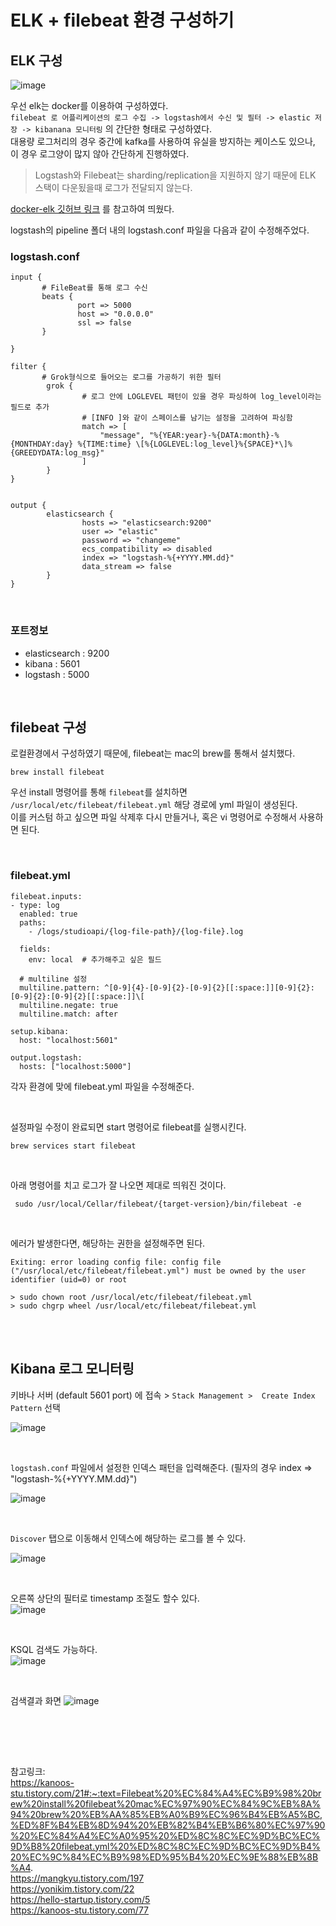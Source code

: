 # ELK + filebeat 환경 구성하기

## ELK 구성

![image](https://github.com/yurim022/Today-I-Learn/assets/45115557/d978c25f-030f-44af-be88-3334fea431d0)


우선 elk는 docker를 이용하여 구성하였다.    
`filebeat 로 어플리케이션의 로그 수집 -> logstash에서 수신 및 필터 -> elastic 저장 -> kibanana 모니터링` 의 간단한 형태로 구성하였다.    
대용량 로그처리의 경우 중간에 kafka를 사용하여 유실을 방지하는 케이스도 있으나, 이 경우 로그양이 많지 않아 간단하게 진행하였다.
> Logstash와 Filebeat는 sharding/replication을 지원하지 않기 때문에 ELK 스택이 다운됬을때 로그가 전달되지 않는다. 

[docker-elk 깃허브 링크](https://github.com/deviantony/docker-elk) 를 참고하여 띄웠다.    

logstash의 pipeline 폴더 내의 logstash.conf 파일을 다음과 같이 수정해주었다. 

### logstash.conf
```
input {
       # FileBeat를 통해 로그 수신
       beats {
               port => 5000
               host => "0.0.0.0"
               ssl => false
       }

}

filter {
       # Grok형식으로 들어오는 로그를 가공하기 위한 필터
        grok {
                # 로그 안에 LOGLEVEL 패턴이 있을 경우 파싱하여 log_level이라는 필드로 추가
                # [INFO ]와 같이 스페이스를 남기는 설정을 고려하여 파싱함
                match => [
                    "message", "%{YEAR:year}-%{DATA:month}-%{MONTHDAY:day} %{TIME:time} \[%{LOGLEVEL:log_level}%{SPACE}*\]%{GREEDYDATA:log_msg}"
                ]
        }
}


output {
        elasticsearch {
                hosts => "elasticsearch:9200"
                user => "elastic"
                password => "changeme"
                ecs_compatibility => disabled
                index => "logstash-%{+YYYY.MM.dd}"
                data_stream => false
        }
}
```

</br>

### 포트정보

* elasticsearch : 9200
* kibana : 5601
* logstash : 5000

</br>

## filebeat 구성

로컬환경에서 구성하였기 때문에, filebeat는 mac의 brew를 통해서 설치했다.

```
brew install filebeat
```

우선 install 명령어를 통해 `filebeat`를 설치하면 `/usr/local/etc/filebeat/filebeat.yml` 해당 경로에 yml 파일이 생성된다.    
이를 커스텀 하고 싶으면 파일 삭제후 다시 만들거나, 혹은 vi 명령어로 수정해서 사용하면 된다. 

</br>

### filebeat.yml

```
filebeat.inputs:
- type: log
  enabled: true
  paths:
    - /logs/studioapi/{log-file-path}/{log-file}.log

  fields:
    env: local  # 추가해주고 싶은 필드

  # multiline 설정
  multiline.pattern: ^[0-9]{4}-[0-9]{2}-[0-9]{2}[[:space:]][0-9]{2}:[0-9]{2}:[0-9]{2}[[:space:]]\[
  multiline.negate: true
  multiline.match: after

setup.kibana:
  host: "localhost:5601"

output.logstash:
  hosts: ["localhost:5000"]

```

각자 환경에 맞에 filebeat.yml 파일을 수정해준다.    

</br>

설정파일 수정이 완료되면 start 명령어로 filebeat를 실행시킨다.     


```
brew services start filebeat
```

</br>
   
아래 명령어를 치고 로그가 잘 나오면 제대로 띄워진 것이다.    

```
 sudo /usr/local/Cellar/filebeat/{target-version}/bin/filebeat -e
```

</br>
   
에러가 발생한다면, 해당하는 권한을 설정해주면 된다.   

```
Exiting: error loading config file: config file ("/usr/local/etc/filebeat/filebeat.yml") must be owned by the user identifier (uid=0) or root

> sudo chown root /usr/local/etc/filebeat/filebeat.yml
> sudo chgrp wheel /usr/local/etc/filebeat/filebeat.yml
```

</br></br>


## Kibana 로그 모니터링
    

키바나 서버 (default 5601 port) 에 접속 > `Stack Management >  Create Index Pattern` 선택     

![image](https://github.com/yurim022/Today-I-Learn/assets/45115557/954f50f7-e277-4aef-8d49-6a42c5a0ada8)

</br>

`logstash.conf` 파일에서 설정한 인덱스 패턴을 입력해준다. (필자의 경우 index => "logstash-%{+YYYY.MM.dd}")   

![image](https://github.com/yurim022/Today-I-Learn/assets/45115557/703682ff-310d-4ca5-8777-0906ea9c23ec)

</br>

`Discover` 탭으로 이동해서 인덱스에 해당하는 로그를 볼 수 있다.  

![image](https://github.com/yurim022/Today-I-Learn/assets/45115557/4083e4fb-e06a-4cac-ab1b-80fa8517020e)

</br>

오른쪽 상단의 필터로 timestamp 조절도 할수 있다.   
![image](https://github.com/yurim022/Today-I-Learn/assets/45115557/3b8640bf-a6be-4eb9-b011-cc25b06ca0c2)

</br>

KSQL 검색도 가능하다.   
![image](https://github.com/yurim022/Today-I-Learn/assets/45115557/b50cc671-6ef7-4032-8bdd-41d6c0f43cf2)

</br>

검색결과 화면
![image](https://github.com/yurim022/Today-I-Learn/assets/45115557/12fe7381-ae28-41af-b091-ff774bd5b30d)



</br>

</br></br>

참고링크:   
https://kanoos-stu.tistory.com/21#:~:text=Filebeat%20%EC%84%A4%EC%B9%98%20brew%20install%20filebeat%20mac%EC%97%90%EC%84%9C%EB%8A%94%20brew%20%EB%AA%85%EB%A0%B9%EC%96%B4%EB%A5%BC,%ED%8F%B4%EB%8D%94%20%EB%82%B4%EB%B6%80%EC%97%90%20%EC%84%A4%EC%A0%95%20%ED%8C%8C%EC%9D%BC%EC%9D%B8%20filebeat.yml%20%ED%8C%8C%EC%9D%BC%EC%9D%B4%20%EC%9C%84%EC%B9%98%ED%95%B4%20%EC%9E%88%EB%8B%A4.   
https://mangkyu.tistory.com/197   
https://yonikim.tistory.com/22   
https://hello-startup.tistory.com/5    
https://kanoos-stu.tistory.com/77   
